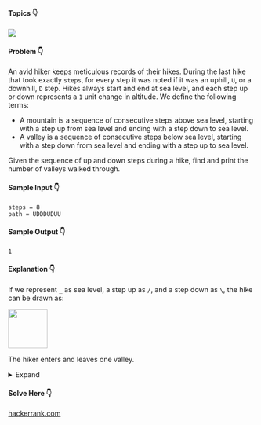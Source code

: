 #### Topics :point_down:
[<img src="https://img.shields.io/badge/-string-wheat">](https://github.com/topics/string)

#### Problem :point_down:
An avid hiker keeps meticulous records of their hikes. During the last hike that took exactly `steps`, for every step it was noted if it was an uphill, `U`, or a downhill, `D` step. Hikes always start and end at sea level, and each step up or down represents a `1` unit change in altitude. We define the following terms:  
- A mountain is a sequence of consecutive steps above sea level, starting with a step up from sea level and ending with a step down to sea level.  
- A valley is a sequence of consecutive steps below sea level, starting with a step down from sea level and ending with a step up to sea level.  

Given the sequence of up and down steps during a hike, find and print the number of valleys walked through. 
#### Sample Input :point_down:
```
steps = 8
path = UDDDUDUU
```
#### Sample Output :point_down:
```
1
```
#### Explanation :point_down:
If we represent `_` as sea level, a step up as `/`, and a step down as `\`, the hike can be drawn as: 

<img src="https://github.com/menobleknight/octo-adventure/blob/main/assets/valley.png" height="80">  

The hiker enters and leaves one valley.

<details>
<summary>Expand</summary>

#### Python
```py
def count_valleys(steps, path):
    valleys = 0
    level = 0
    for i in range(steps):
        if path[i] == 'U':
            level += 1
        elif path[i] == 'D':
            level -= 1
        if (level == 0) and path[i] == 'U':
            valleys += 1
    return valleys
```
#### Time Complexity
```
O(steps)
```
#### Space Complexity
```
O(1)
```
</details>

#### Solve Here :point_down:
[hackerrank.com](https://www.hackerrank.com/challenges/counting-valleys/problem)
